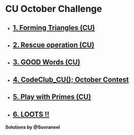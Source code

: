 # CU October Challenge

- ## [1. Forming Triangles (CU)](./1.%20Forming%20Triangles%20(CU).md)
- ## [2. Rescue operation (CU)](./2.%20Rescue%20operation%20(CU).md)
- ## [3. GOOD Words (CU)](./3.%20GOOD%20Words%20(CU).md)
- ## [4. CodeClub_CU(); October Contest](./4.%20CodeClub_CU();%20October%20Contest.md)
- ## [5. Play with Primes (CU)](./5.%20Play%20with%20Primes%20(CU).md)
- ## [6. LOOTS !!](./6.%20LOOTS%20!!.md)
  
  
#### Solutions by @Suvraneel
